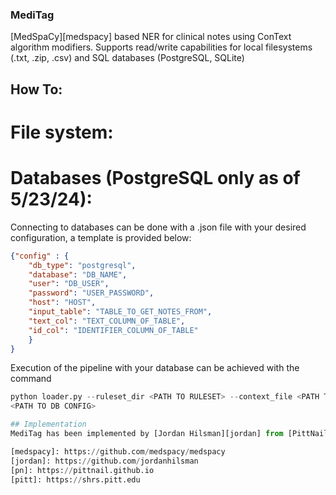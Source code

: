 ### MediTag
[MedSpaCy][medspacy] based NER for clinical notes using ConText algorithm modifiers. Supports
read/write capabilities for local filesystems (.txt, .zip, .csv) and SQL databases (PostgreSQL,
SQLite)

## How To:
# File system:

# Databases (PostgreSQL only as of 5/23/24):
Connecting to databases can be done with a .json file with your desired configuration, a template is
provided below:
```json
{"config" : {
    "db_type": "postgresql",
    "database": "DB_NAME",
    "user": "DB_USER",
    "password": "USER_PASSWORD",
    "host": "HOST",
    "input_table": "TABLE_TO_GET_NOTES_FROM",
    "text_col": "TEXT_COLUMN_OF_TABLE",
    "id_col": "IDENTIFIER_COLUMN_OF_TABLE"
    }
}
```

Execution of the pipeline with your database can be achieved with the command
```python
python loader.py --ruleset_dir <PATH TO RULESET> --context_file <PATH TO CONTEXT FILE> --db_conf
<PATH TO DB CONFIG> 

## Implementation
MediTag has been implemented by [Jordan Hilsman][jordan] from [PittNail][pn] at the [University of Pittsburgh][pitt].

[medspacy]: https://github.com/medspacy/medspacy
[jordan]: https://github.com/jordanhilsman
[pn]: https://pittnail.github.io
[pitt]: https://shrs.pitt.edu
